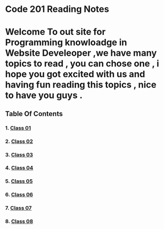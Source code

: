 # Code 201 Reading Notes

# Welcome To out site for Programming knowloadge in Website Develeoper ,we have many topics to read , you can chose one , i hope you got excited with us and having fun reading this topics , nice to have you guys .

## Table Of Contents
### 1. [Class 01](Read1.md) 
### 2. [Class 02](class-02.md) 
### 3. [Class 03](class-03.md) 
### 4. [Class 04](class-04.md) 
### 5. [Class 05](class-05.md) 
### 6. [Class 06](class-06.md) 
### 7. [Class 07](class-07.md) 
### 8. [Class 08](class-08.md) 